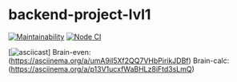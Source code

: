 # backend-project-lvl1

[![Maintainability](https://api.codeclimate.com/v1/badges/a99a88d28ad37a79dbf6/maintainability)](https://codeclimate.com/github/codeclimate/codeclimate/maintainability)
[![Node CI](https://github.com/Gorrka/backend-project-lvl1/workflows/Node%20CI/badge.svg)](https://github.com/Gorrka/backend-project-lvl1/actions)

[![asciicast](https://asciinema.org/a/umA9iI5Xf2QQ7VHbPirikJDBf.svg)]
Brain-even:
(https://asciinema.org/a/umA9iI5Xf2QQ7VHbPirikJDBf)
Brain-calc:
(https://asciinema.org/a/p13V1ucxfWaBHLz8iFtd3sLmQ)